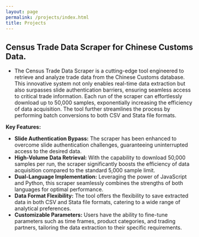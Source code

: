 ```yaml
---
layout: page
permalink: /projects/index.html
title: Projects
---
```


## Census Trade Data Scraper for Chinese Customs Data. 
- The Census Trade Data Scraper is a cutting-edge tool engineered to retrieve and analyze trade data from the Chinese Customs database. This innovative system not only enables real-time data extraction but also surpasses slide authentication barriers, ensuring seamless access to critical trade information. Each run of the scraper can effortlessly download up to 50,000 samples, exponentially increasing the efficiency of data acquisition. The tool further streamlines the process by performing batch conversions to both CSV and Stata file formats.

**Key Features:**

- **Slide Authentication Bypass:** The scraper has been enhanced to overcome slide authentication challenges, guaranteeing uninterrupted access to the desired data.
- **High-Volume Data Retrieval:** With the capability to download 50,000 samples per run, the scraper significantly boosts the efficiency of data acquisition compared to the standard 5,000 sample limit.
- **Dual-Language Implementation:** Leveraging the power of JavaScript and Python, this scraper seamlessly combines the strengths of both languages for optimal performance.
- **Data Format Flexibility:** The tool offers the flexibility to save extracted data in both CSV and Stata file formats, catering to a wide range of analytical preferences.
- **Customizable Parameters:** Users have the ability to fine-tune parameters such as time frames, product categories, and trading partners, tailoring the data extraction to their specific requirements.
 
 



<!--


## RFID-based and real-time gesture recognition system.
- [TMC 2022] "Real-time and Accurate Gesture Recognition with Commercial RFID Devices", Shigeng Zhang, Zijing Ma, Chengwei Yang, Xiaoyan Kui, Xuan Liu, Weiping Wang, Jianxin Wang, Song Guo
<center>
<img src="/images/reactor_hardware.png" >
</center>
<br>

<center>
<img src="/images/reactor_gestures.png" >
</center>
<br>

## RFID-based and real-time lip movement recognition system.
- [TMC 2022] "Hearme: Accurate and real-time lip reading based on commercial rfid devices", Shigeng Zhang, Zijing Ma, Kaixuan Lu, Xuan Liu, Jia Liu, Song Guo, Albert Y Zomaya, Jian Zhang, Jianxin Wang
<center>
<img src="/images/hearme_overflow.png" >
</center>
<br>

## Barrier coverage detection and formation.
- [WCNC 2020] "Exact algorithms for barrier coverage with line-based deployed rotatable directional sensors", Zijing Ma, Shuangjuan Li, Dong Huang <br>
- [Computer Science and Information Systems 2020] "Energy-efficient non-linear k-barrier coverage in mobile sensor network", Zijing Ma, Shuangjuan Li, Longkun Guo, Guohua Wang
<center>
<img src="/images/exact_example.png" >
</center>
<br>


# Open-source Projects

<br>

#### [FZU-Flying-Book 福州大学飞跃手册](https://fzu-fly.online/)

This is the flying handbook for FZU students. Many outstanding graduates of Fuzhou University leave their unique experiences, valuable wisdom, and sincere wishes in this flying-handbook.

#### [FZU-LaTeX-template 精美学术模版](https://github.com/GuangLun2000/FZU-latex-template)

Many elegant LaTeX templates designed for FZU students, including Beamer Theme Slides, Recommendation Letters and Undergraduate Thesis Template.

#### [miec-lance 自动化系修读材料](https://github.com/GuangLun2000/miec-lance )

This repo is where I keep track of my incredible journey at FZU-MIEC. You can learn RIDS & CSEE better by refering to this repo, but **please do not directly copy my assignments, codes and any reports!**

-->
